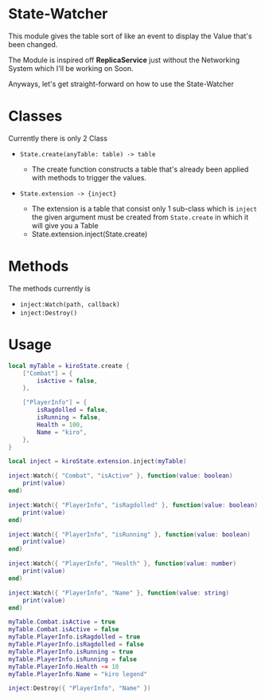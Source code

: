 # State-Watcher
This module gives the table sort of like an event to display the Value that's been changed.

The Module is inspired off **__ReplicaService__** just without the Networking System which I'll be working on Soon.

Anyways, let's get straight-forward on how to use the State-Watcher

# Classes
Currently there is only 2 Class

 * `State.create(anyTable: table) -> table`
   * The create function constructs a table that's already been applied with methods to trigger the values.
     
 * `State.extension -> {inject}`
   * The extension is a table that consist only 1 sub-class which is `inject` the given argument must be created from `State.create` in which it will give you a Table
    * State.extension.inject(State.create)
  
# Methods
The methods currently is
* `inject:Watch(path, callback)`
* `inject:Destroy()`

# Usage

```lua
local myTable = kiroState.create {
	["Combat"] = {
		isActive = false,
	},

	["PlayerInfo"] = {
		isRagdolled = false,
		isRunning = false,
		Health = 100,
		Name = "kiro",
	},
}

local inject = kiroState.extension.inject(myTable)

inject:Watch({ "Combat", "isActive" }, function(value: boolean)
	print(value)
end)

inject:Watch({ "PlayerInfo", "isRagdolled" }, function(value: boolean)
	print(value)
end)

inject:Watch({ "PlayerInfo", "isRunning" }, function(value: boolean)
	print(value)
end)

inject:Watch({ "PlayerInfo", "Health" }, function(value: number)
	print(value)
end)

inject:Watch({ "PlayerInfo", "Name" }, function(value: string)
	print(value)
end)

myTable.Combat.isActive = true
myTable.Combat.isActive = false
myTable.PlayerInfo.isRagdolled = true
myTable.PlayerInfo.isRagdolled = false
myTable.PlayerInfo.isRunning = true
myTable.PlayerInfo.isRunning = false
myTable.PlayerInfo.Health -= 10
myTable.PlayerInfo.Name = "kiro legend"

inject:Destroy({ "PlayerInfo", "Name" })
```



